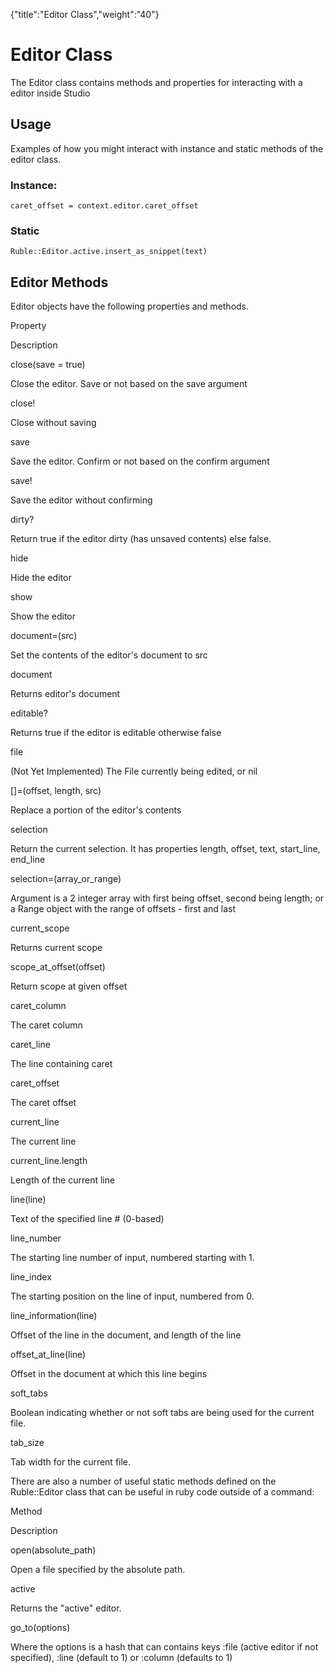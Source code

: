 {"title":"Editor Class","weight":"40"} 

# Editor Class

The Editor class contains methods and properties for interacting with a editor inside Studio

## Usage

Examples of how you might interact with instance and static methods of the editor class.

### Instance:

`caret_offset = context.editor.caret_offset`

### Static

`Ruble::Editor.active.insert_as_snippet(text)`

## Editor Methods

Editor objects have the following properties and methods.

Property

Description

close(save = true)

Close the editor. Save or not based on the save argument

close!

Close without saving

save

Save the editor. Confirm or not based on the confirm argument

save!

Save the editor without confirming

dirty?

Return true if the editor dirty (has unsaved contents) else false.

hide

Hide the editor

show

Show the editor

document=(src)

Set the contents of the editor's document to src

document

Returns editor's document

editable?

Returns true if the editor is editable otherwise false

file

(Not Yet Implemented) The File currently being edited, or nil

\[\]=(offset, length, src)

Replace a portion of the editor's contents

selection

Return the current selection. It has properties length, offset, text, start\_line, end\_line

selection=(array\_or\_range)

Argument is a 2 integer array with first being offset, second being length; or a Range object with the range of offsets - first and last

current\_scope

Returns current scope

scope\_at\_offset(offset)

Return scope at given offset

caret\_column

The caret column

caret\_line

The line containing caret

caret\_offset

The caret offset

current\_line

The current line

current\_line.length

Length of the current line

line(line)

Text of the specified line # (0-based)

line\_number

The starting line number of input, numbered starting with 1.

line\_index

The starting position on the line of input, numbered from 0.

line\_information(line)

Offset of the line in the document, and length of the line

offset\_at\_line(line)

Offset in the document at which this line begins

soft\_tabs

Boolean indicating whether or not soft tabs are being used for the current file.

tab\_size

Tab width for the current file.

There are also a number of useful static methods defined on the Ruble::Editor class that can be useful in ruby code outside of a command:

Method

Description

open(absolute\_path)

Open a file specified by the absolute path.

active

Returns the "active" editor.

go\_to(options)

Where the options is a hash that can contains keys :file (active editor if not specified), :line (default to 1) or :column (defaults to 1)